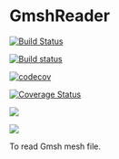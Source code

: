 # GmshReader

[![Build Status](https://travis-ci.com/shipengcheng1230/GmshReader.jl.svg?branch=master)](https://travis-ci.com/shipengcheng1230/GmshReader.jl)

[![Build status](https://ci.appveyor.com/api/projects/status/0kdir8heqsxu2jif/branch/master?svg=true)](https://ci.appveyor.com/project/shipengcheng1230/gmshreader-jl/branch/master)

[![codecov](https://codecov.io/gh/shipengcheng1230/GmshReader.jl/branch/master/graph/badge.svg)](https://codecov.io/gh/shipengcheng1230/GmshReader.jl)

[![Coverage Status](https://coveralls.io/repos/github/shipengcheng1230/GmshReader.jl/badge.svg?branch=master)](https://coveralls.io/github/shipengcheng1230/GmshReader.jl?branch=master)

[![](https://img.shields.io/badge/docs-stable-blue.svg)](https://github.com/shipengcheng1230/GmshReader.jl/stable)

[![](https://img.shields.io/badge/docs-dev-blue.svg)](https://github.com/shipengcheng1230/GmshReader.jl/dev)

To read Gmsh mesh file.
